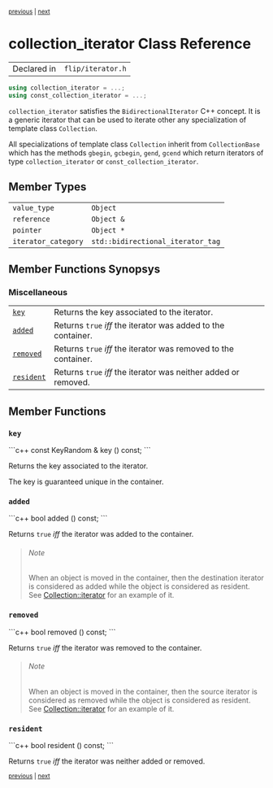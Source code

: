 <p><sup><a href="Collection.iterator.md">previous</a> | <a href="DataConsumerFile.md">next</a></sup></p>

<h1>collection_iterator Class Reference</h1>

<table><tr><td>Declared in</td><td><code>flip/iterator.h</code></td></tr>
</table>

```c++
using collection_iterator = ...;
using const_collection_iterator = ...;
```

<p><code>collection_iterator</code> satisfies the <code>BidirectionalIterator</code> C++ concept. It is a generic iterator that can be used to iterate other any specialization of template class <code>Collection</code>.</p>

<p>All specializations of template class <code>Collection</code> inherit from <code>CollectionBase</code> which has the methods <code>gbegin</code>, <code>gcbegin</code>, <code>gend</code>, <code>gcend</code> which return iterators of type <code>collection_iterator</code> or <code>const_collection_iterator</code>.</p>

<h2>Member Types</h2>

<table><tr><td><code>value_type</code></td><td><code>Object</code></td></tr>
<tr><td><code>reference</code></td><td><code>Object &</code></td></tr>
<tr><td><code>pointer</code></td><td><code>Object *</code></td></tr>
<tr><td><code>iterator_category</code></td><td><code>std::bidirectional_iterator_tag</code></td></tr>
</table>

<h2>Member Functions Synopsys</h2>

<h3>Miscellaneous</h3>

<table><tr><td><code><a href="#member-function-key">key</a></code></td><td>Returns the key associated to the iterator.</td></tr>
<tr><td><code><a href="#member-function-added">added</a></code></td><td>Returns <code>true</code> <em>iff</em> the iterator was added to the container.</td></tr>
<tr><td><code><a href="#member-function-removed">removed</a></code></td><td>Returns <code>true</code> <em>iff</em> the iterator was removed to the container.</td></tr>
<tr><td><code><a href="#member-function-resident">resident</a></code></td><td>Returns <code>true</code> <em>iff</em> the iterator was neither added or removed.</td></tr>
</table>

<h2>Member Functions</h2>

<h3 id="member-function-key"><code>key</code></h3>
```c++
const KeyRandom & key () const;
```

<p>Returns the key associated to the iterator.</p>

<p>The key is guaranteed unique in the container.</p>

<h3 id="member-function-added"><code>added</code></h3>
```c++
bool added () const;
```

<p>Returns <code>true</code> <em>iff</em> the iterator was added to the container.</p>

<blockquote><h6>Note</h6> When an object is moved in the container, then the destination iterator is considered as added while the object is considered as resident. See <a href="../reference/Collection.iterator.md">Collection::iterator</a> for an example of it.</blockquote>

<h3 id="member-function-removed"><code>removed</code></h3>
```c++
bool removed () const;
```

<p>Returns <code>true</code> <em>iff</em> the iterator was removed to the container.</p>

<blockquote><h6>Note</h6> When an object is moved in the container, then the source iterator is considered as removed while the object is considered as resident. See <a href="../reference/Collection.iterator.md">Collection::iterator</a> for an example of it.</blockquote>

<h3 id="member-function-resident"><code>resident</code></h3>
```c++
bool resident () const;
```

<p>Returns <code>true</code> <em>iff</em> the iterator was neither added or removed.</p>

<p><sup><a href="Collection.iterator.md">previous</a> | <a href="DataConsumerFile.md">next</a></sup></p>

